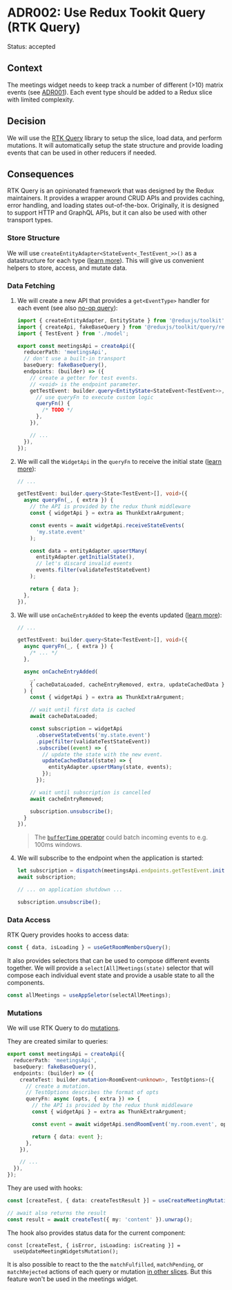 # ADR002: Use Redux Tookit Query (RTK Query)

Status: accepted

<!-- These documents have names that are short noun phrases. For example, "ADR001: Deployment on Ruby on Rails 3.0.10" or "ADR009: LDAP for Multitenant Integration" -->

## Context

<!--
This section describes the forces at play, including technological, political, social, and project local. These forces are probably in tension, and should be called out as such. The language in this section is value-neutral. It is simply describing facts. -->

The meetings widget needs to keep track a number of different (>10) matrix events (see [ADR001](./adr001-list-meetings-from-widget-api.md)).
Each event type should be added to a Redux slice with limited complexity.

## Decision

<!-- This section describes our response to these forces. It is stated in full sentences, with active voice. "We will ..." -->

We will use the [RTK Query](https://redux-toolkit.js.org/rtk-query/overview) library to setup the slice, load data, and perform mutations.
It will automatically setup the state structure and provide loading events that can be used in other reducers if needed.

## Consequences

<!-- This section describes the resulting context, after applying the decision. All consequences should be listed here, not just the "positive" ones. A particular decision may have positive, negative, and neutral consequences, but all of them affect the team and project in the future. -->

RTK Query is an opinionated framework that was designed by the Redux maintainers.
It provides a wrapper around CRUD APIs and provides caching, error handling, and loading states out-of-the-box.
Originally, it is designed to support HTTP and GraphQL APIs, but it can also be used with other transport types.

### Store Structure

We will use `createEntityAdapter<StateEvent<_TestEvent_>>()` as a datastructure for each type ([learn more](https://redux-toolkit.js.org/rtk-query/usage/customizing-queries#normalizing-data-with-createentityadapter)).
This will give us convenient helpers to store, access, and mutate data.

### Data Fetching

1. We will create a new API that provides a `get<EventType>` handler for each event (see also [no-op query](https://redux-toolkit.js.org/rtk-query/usage/customizing-queries#using-a-no-op-queryfn)):

   ```ts
   import { createEntityAdapter, EntityState } from '@reduxjs/toolkit';
   import { createApi, fakeBaseQuery } from '@reduxjs/toolkit/query/react';
   import { TestEvent } from './model';

   export const meetingsApi = createApi({
     reducerPath: 'meetingsApi',
     // don't use a built-in transport
     baseQuery: fakeBaseQuery(),
     endpoints: (builder) => ({
       // create a getter for test events.
       // <void> is the endpoint parameter.
       getTestEvent: builder.query<EntityState<StateEvent<TestEvent>>, void>({
         // use queryFn to execute custom logic
         queryFn() {
           /* TODO */
         },
       }),

       // ...
     }),
   });
   ```

2. We will call the `WidgetApi` in the `queryFn` to receive the initial state ([learn more](https://redux-toolkit.js.org/rtk-query/usage-with-typescript#typing-a-queryfn)):

   ```ts
   // ...

   getTestEvent: builder.query<State<TestEvent>[], void>({
     async queryFn(_, { extra }) {
       // the API is provided by the redux thunk middleware
       const { widgetApi } = extra as ThunkExtraArgument;

       const events = await widgetApi.receiveStateEvents(
         'my.state.event'
       );

       const data = entityAdapter.upsertMany(
         entityAdapter.getInitialState(),
         // let's discard invalid events
         events.filter(validateTestStateEvent)
       );

       return { data };
     },
   }),
   ```

3. We will use `onCacheEntryAdded` to keep the events updated ([learn more](https://redux-toolkit.js.org/rtk-query/usage/streaming-updates)):

   ```ts
   // ...

   getTestEvent: builder.query<State<TestEvent>[], void>({
     async queryFn(_, { extra }) {
       /* ... */
     },

     async onCacheEntryAdded(
       _,
       { cacheDataLoaded, cacheEntryRemoved, extra, updateCachedData }
     ) {
       const { widgetApi } = extra as ThunkExtraArgument;

       // wait until first data is cached
       await cacheDataLoaded;

       const subscription = widgetApi
         .observeStateEvents('my.state.event')
         .pipe(filter(validateTestStateEvent))
         .subscribe((event) => {
           // update the state with the new event.
           updateCachedData((state) => {
             entityAdapter.upsertMany(state, events);
           });
         });

       // wait until subscription is cancelled
       await cacheEntryRemoved;

       subscription.unsubscribe();
     }
   }),
   ```

   > The [`bufferTime` operator](https://rxjs.dev/api/operators/bufferTime) could batch incoming events to e.g. 100ms windows.

4. We will subscribe to the endpoint when the application is started:

   ```ts
   let subscription = dispatch(meetingsApi.endpoints.getTestEvent.initiate());
   await subscription;

   // ... on application shutdown ...

   subscription.unsubscribe();
   ```

### Data Access

RTK Query provides hooks to access data:

```ts
const { data, isLoading } = useGetRoomMembersQuery();
```

It also provides selectors that can be used to compose different events together.
We will provide a `select[All]Meetings(state)` selector that will compose each individual event state and provide a usable state to all the components.

```ts
const allMeetings = useAppSeletor(selectAllMeetings);
```

### Mutations

We will use RTK Query to do [mutations](https://redux-toolkit.js.org/rtk-query/usage/mutations).

They are created similar to queries:

```ts
export const meetingsApi = createApi({
  reducerPath: 'meetingsApi',
  baseQuery: fakeBaseQuery(),
  endpoints: (builder) => ({
    createTest: builder.mutation<RoomEvent<unknown>, TestOptions>({
      // create a mutation.
      // TestOptions describes the format of opts
      queryFn: async (opts, { extra }) => {
        // the API is provided by the redux thunk middleware
        const { widgetApi } = extra as ThunkExtraArgument;

        const event = await widgetApi.sendRoomEvent('my.room.event', opts);

        return { data: event };
      },
    }),

    // ...
  }),
});
```

They are used with hooks:

```ts
const [createTest, { data: createTestResult }] = useCreateMeetingMutation();

// await also returns the result
const result = await createTest({ my: 'content' }).unwrap();
```

The hook also provides status data for the current component:

```tsx
const [createTest, { isError, isLoading: isCreating }] =
  useUpdateMeetingWidgetsMutation();
```

It is also possible to react to the the `matchFulfilled`, `matchPending`, or `matchRejected` actions of each query or mutation [in other slices](https://redux-toolkit.js.org/rtk-query/usage/examples#using-extrareducers).
But this feature won't be used in the meetings widget.

<!-- This template is taken from a blog post by Michael Nygard http://thinkrelevance.com/blog/2011/11/15/documenting-architecture-decisions -->
